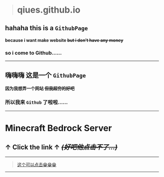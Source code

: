 
># qiues.github.io

## hahaha this is a `GithubPage`
#### because i want make website ~~but i don't have any money~~
### so i come to Github......
------
## 嗨嗨嗨 这是一个 `GithubPage`
#### 因为我想弄一个网站 ~~但我超穷的好吧~~
### 所以我来 `Github` 了啦啦......
------
# Minecraft Bedrock Server
## ↑ __Click the link__ ↑ ~~*(好吧他点击不了...)*~~
------
> [这个可以点击😁😁😁](qiues.github.io "页面")  
------
